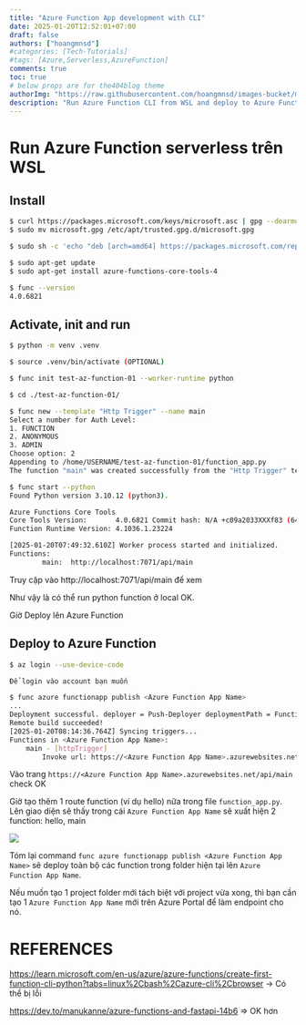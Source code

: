 ```yaml
---
title: "Azure Function App development with CLI"
date: 2025-01-20T12:52:01+07:00
draft: false
authors: ["hoangmnsd"]
#categories: [Tech-Tutorials]
#tags: [Azure,Serverless,AzureFunction]
comments: true
toc: true
# below props are for the404blog theme
authorImg: "https://raw.githubusercontent.com/hoangmnsd/images-bucket/master/static/images/hoangmsnd-avatar001.jpg"
description: "Run Azure Function CLI from WSL and deploy to Azure Function App"
---
```


# Run Azure Function serverless trên WSL

## Install

```sh
$ curl https://packages.microsoft.com/keys/microsoft.asc | gpg --dearmor > microsoft.gpg
$ sudo mv microsoft.gpg /etc/apt/trusted.gpg.d/microsoft.gpg

$ sudo sh -c 'echo "deb [arch=amd64] https://packages.microsoft.com/repos/microsoft-ubuntu-$(lsb_release -cs 2>/dev/null)-prod $(lsb_release -cs 2>/dev/null) main" > /etc/apt/sources.list.d/dotnetdev.list'

$ sudo apt-get update
$ sudo apt-get install azure-functions-core-tools-4

$ func --version
4.0.6821
```

## Activate, init and run

```sh
$ python -m venv .venv

$ source .venv/bin/activate (OPTIONAL)

$ func init test-az-function-01 --worker-runtime python

$ cd ./test-az-function-01/

$ func new --template "Http Trigger" --name main
Select a number for Auth Level:
1. FUNCTION
2. ANONYMOUS
3. ADMIN
Choose option: 2
Appending to /home/USERNAME/test-az-function-01/function_app.py
The function "main" was created successfully from the "Http Trigger" template.

$ func start --python
Found Python version 3.10.12 (python3).

Azure Functions Core Tools
Core Tools Version:       4.0.6821 Commit hash: N/A +c09a2033XXXf83 (64-bit)
Function Runtime Version: 4.1036.1.23224

[2025-01-20T07:49:32.610Z] Worker process started and initialized.
Functions:
        main:  http://localhost:7071/api/main

```

Truy cập vào http://localhost:7071/api/main để xem

Như vậy là có thể run python function ở local OK.

Giờ Deploy lên Azure Function

## Deploy to Azure Function

```sh
$ az login --use-device-code

Để login vào account bạn muốn

$ func azure functionapp publish <Azure Function App Name>
...
Deployment successful. deployer = Push-Deployer deploymentPath = Functions App ZipDeploy. Extract zip. Remote build.
Remote build succeeded!
[2025-01-20T08:14:36.764Z] Syncing triggers...
Functions in <Azure Function App Name>:
    main - [httpTrigger]
        Invoke url: https://<Azure Function App Name>.azurewebsites.net/api/main

```

Vào trang `https://<Azure Function App Name>.azurewebsites.net/api/main` check OK

Giờ tạo thêm 1 route function (ví dụ hello) nữa trong file `function_app.py`. Lên giao diện sẽ thấy trong cái `Azure Function App Name` sẽ xuất hiện 2 function: hello, main

![](https://d32yh8fbac5ivo.cloudfront.net/static/images/azure-function-app.jpg)

Tóm lại command `func azure functionapp publish <Azure Function App Name>` sẽ deploy toàn bộ các function trong folder hiện tại lên `Azure Function App Name`.

Nếu muốn tạo 1 project folder mới tách biệt với project vừa xong, thì bạn cần tạo 1 `Azure Function App Name` mới trên Azure Portal để làm endpoint cho nó.

# REFERENCES

https://learn.microsoft.com/en-us/azure/azure-functions/create-first-function-cli-python?tabs=linux%2Cbash%2Cazure-cli%2Cbrowser -> Có thể bị lỗi

https://dev.to/manukanne/azure-functions-and-fastapi-14b6 => OK hơn
